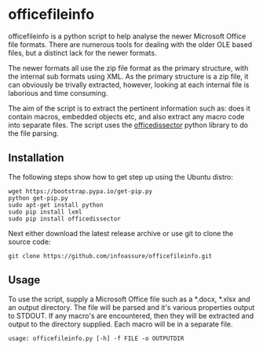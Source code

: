 # officefileinfo

officefileinfo is a python script to help analyse the newer Microsoft Office
file formats. There are numerous tools for dealing with the older OLE based
files, but a distinct lack for the newer formats.

The newer formats all use the zip file format as the primary structure, with
the internal sub formats using XML. As the primary structure is a zip file, it
can obviously be trivally extracted, however, looking at each internal file is
laborious and time consuming.

The aim of the script is to extract the pertinent information such as: does it
contain macros, embedded objects etc, and also extract any macro code into
separate files. The script uses the [officedissector](https://github.com/grierforensics/officedissector/ "officedissector")
python library to do the file parsing.

## Installation

The following steps show how to get step up using the Ubuntu distro:
```
wget https://bootstrap.pypa.io/get-pip.py
python get-pip.py
sudo apt-get install python
sudo pip install lxml
sudo pip install officedissector
```
Next either download the latest release archive or use git to clone the source code:

```
git clone https://github.com/infoassure/officefileinfo.git
```

## Usage

To use the script, supply a Microsoft Office file such as a *.docx, *.xlsx and
an output directory. The file will be parsed and it's various properties output
to STDOUT. If any macro's are encountered, then they will be extracted and output
to the directory supplied. Each macro will be in a separate file.

```
usage: officefileinfo.py [-h] -f FILE -o OUTPUTDIR
```
